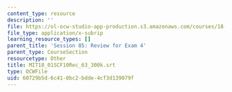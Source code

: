 ```yaml
---
content_type: resource
description: ''
file: https://ol-ocw-studio-app-production.s3.amazonaws.com/courses/18-01sc-single-variable-calculus-fall-2010/60729b5d6c410bc2bdde4cf3d139079f_MIT18_01SCF10Rec_63_300k.srt
file_type: application/x-subrip
learning_resource_types: []
parent_title: 'Session 85: Review for Exam 4'
parent_type: CourseSection
resourcetype: Other
title: MIT18_01SCF10Rec_63_300k.srt
type: OCWFile
uid: 60729b5d-6c41-0bc2-bdde-4cf3d139079f
---
```

